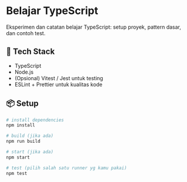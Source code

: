 # Belajar TypeScript

Eksperimen dan catatan belajar TypeScript: setup proyek, pattern dasar, dan contoh test.

## 🚀 Tech Stack

- TypeScript
- Node.js
- (Opsional) Vitest / Jest untuk testing
- ESLint + Prettier untuk kualitas kode

## 📦 Setup

```bash
# install dependencies
npm install

# build (jika ada)
npm run build

# start (jika ada)
npm start

# test (pilih salah satu runner yg kamu pakai)
npm test
```
